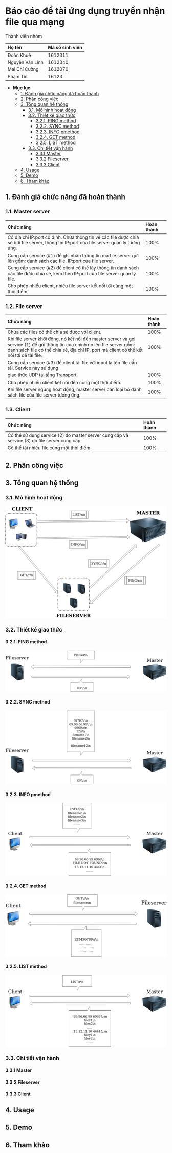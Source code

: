 # Báo cáo đề tài ứng dụng truyền nhận file qua mạng

Thành viên nhóm

| Họ tên | Mã số sinh viên |
| :-- | :-- |
| Đoàn Khuê | 1612311 |
| Nguyễn Văn Linh | 1612340 |
| Mai Chí Cường | 1612070 |
| Phạm Tín | 16123 |

- **Mục lục**
  - [1. Đánh giá chức năng đã hoàn thành](#1-%c4%90%c3%a1nh-gi%c3%a1-ch%e1%bb%a9c-n%c4%83ng-%c4%91%c3%a3-ho%c3%a0n-th%c3%a0nh)
  - [2. Phân công việc](#2-ph%c3%a2n-c%c3%b4ng-vi%e1%bb%87c)
  - [3. Tổng quan hệ thống](#3-t%e1%bb%95ng-quan-h%e1%bb%87-th%e1%bb%91ng)
    - [3.1. Mô hình hoạt động](#31-m%c3%b4-h%c3%acnh-ho%e1%ba%a1t-%c4%91%e1%bb%99ng)
    - [3.2. Thiết kế giao thức](#32-thi%e1%ba%bft-k%e1%ba%bf-giao-th%e1%bb%a9c)
      - [3.2.1. PING method](#321-ping-method)
      - [3.2.2. SYNC method](#322-sync-method)
      - [3.2.3. INFO pmethod](#323-info-pmethod)
      - [3.2.4. GET method](#324-get-method)
      - [3.2.5. LIST method](#325-list-method)
    - [3.3. Chi tiết vận hành](#33-chi-ti%e1%ba%bft-v%e1%ba%adn-h%c3%a0nh)
      - [3.3.1 Master](#331-master)
      - [3.3.2 Fileserver](#332-fileserver)
      - [3.3.3 Client](#333-client)
  - [4. Usage](#4-usage)
  - [5. Demo](#5-demo)
  - [6. Tham khảo](#6-tham-kh%e1%ba%a3o)

## 1. Đánh giá chức năng đã hoàn thành

### 1.1. Master server

| Chức năng | Hoàn thành |
| :-- | :-- |
| Có địa chỉ IP:port cố định. Chứa thông tin về các file được chia sẻ bởi file server, thông tin IP:port của file server quản lý tương ứng. | 100% |
| Cung cấp service (#1) để ghi nhận thông tin mà file server gửi lên gồm: danh sách các file, IP:port của file server. | 100% |
| Cung cấp service (#2) để client có thể lấy thông tin danh sách các file được chia sẻ, kèm theo IP:port của file server quản lý file. | 100% |
| Cho phép nhiều client, nhiều file server kết nối tới cùng một thời điểm. | 100% |

### 1.2. File server

| Chức năng | Hoàn thành |
| :-- | :-- |
| Chứa các files có thể chia sẻ được với client. | 100% |
| Khi file server khởi động, nó kết nối đến master server và gọi service (1) để gửi thông tin của chính nó lên file server gồm: danh sách file có thể chia sẻ, địa chỉ IP, port mà client có thể kết nối tới để tải file. | 100% |
| Cung cấp service (#3) để client tải file với input là tên file cần tải. Service này sử dụng
giao thức UDP tại tầng Transport. | 100% |
| Cho phép nhiều client kết nối đến cùng một thời điểm. | 100% |
| Khi file server ngừng hoạt động, master server cần loại bỏ danh sách file của file server tương ứng. | 100% |

### 1.3. Client

| Chức năng | Hoàn thành |
| :-- | :-- |
| Có thể sử dụng service (2) do master server cung cấp và service (3) do file server cung cấp. | 100% |
| Có thể tải nhiều file cùng một thời điểm. | 100% |

## 2. Phân công việc

## 3. Tổng quan hệ thống

### 3.1. Mô hình hoạt động

![](images/master-fileserver-client.png)

### 3.2. Thiết kế giao thức

#### 3.2.1. PING method

![](images/PING.png)

#### 3.2.2. SYNC method

![](images/SYNC.png)

#### 3.2.3. INFO pmethod

![](images/INFO.png)

#### 3.2.4. GET method

![](images/GET.png)

#### 3.2.5. LIST method

![](images/LIST.png)

### 3.3. Chi tiết vận hành

#### 3.3.1 Master

#### 3.3.2 Fileserver

#### 3.3.3 Client

## 4. Usage

## 5. Demo

## 6. Tham khảo
